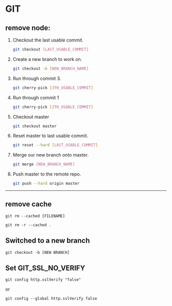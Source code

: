 # GIT

## remove node:

1. Checkout the last usable commit.
   ```bash 
   git checkout [LAST_USABLE_COMMIT]
   ```
2. Create a new branch to work on.
   ```bash
   git checkout -b [NEW_BRANCH_NAME]
   ```
3. Run through commit 3.
   ```bash
   git cherry-pick [3TH_USABLE_COMMIT]
   ```
4. Run through commit 1
   ```bash
   git cherry-pick [2TH_USABLE_COMMIT]
   ```
5. Checkout master
   ```bash
   git checkout master
   ```
6. Reset master to last usable commit.
   ```bash
   git reset --hard [LAST_USABLE_COMMIT]
   ```
7. Merge our new branch onto master.
   ```bash
   git merge [NEW_BRANCH_NAME]
   ```
8. Push master to the remote repo.
   ```bash
   git push --hard origin master
   ```
---

## remove cache
```
git rm --cached [FILENAME]
```
```
git rm -r --cached .
```
## Switched to a new branch
```
git checkout -b [NEW BRANCH]
```

## Set GIT_SSL_NO_VERIFY

```
git config http.sslVerify "false"
```
or
```
git config --global http.sslVerify false
```
